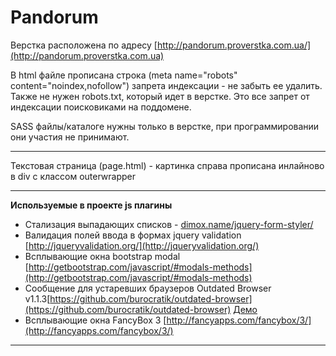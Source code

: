 Pandorum
================ 

Верстка расположена по адресу [http://pandorum.proverstka.com.ua/](http://pandorum.proverstka.com.ua)

В html файле прописана строка (meta name="robots" content="noindex,nofollow") запрета индексации - не забыть ее удалить. Также не нужен robots.txt, который идет в верстке. Это все запрет от индексации поисковиками на поддомене.

SASS файлы/каталоге нужны только в верстке, при программировании они участия не принимают.

---------------------------------------------------------

Текстовая страница (page.html) - картинка справа прописана инлайново в div c классом outerwrapper

---------------------------------------------------------

__Используемые в проекте js плагины__
* Стализация выпадающих списков - [dimox.name/jquery-form-styler/](dimox.name/jquery-form-styler/)
* Валидация полей ввода в формах jquery validation [http://jqueryvalidation.org/](http://jqueryvalidation.org/)
* Всплывающие окна bootstrap modal [http://getbootstrap.com/javascript/#modals-methods](http://getbootstrap.com/javascript/#modals-methods)
* Сообщение для устаревших браузеров Outdated Browser v1.1.3[https://github.com/burocratik/outdated-browser](https://github.com/burocratik/outdated-browser) [Демо](http://outdatedbrowser.com/ru)
* Всплывающие окна FancyBox 3 [http://fancyapps.com/fancybox/3/](http://fancyapps.com/fancybox/3/)

---------------------------------------------------------
